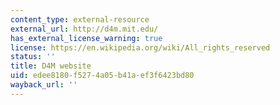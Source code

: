 ```yaml
---
content_type: external-resource
external_url: http://d4m.mit.edu/
has_external_license_warning: true
license: https://en.wikipedia.org/wiki/All_rights_reserved
status: ''
title: D4M website
uid: edee8180-f527-4a05-b41a-ef3f6423bd80
wayback_url: ''
---
```

